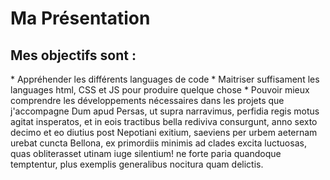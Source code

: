 
<h1> Ma Présentation </h1>
<h2> Mes objectifs sont : </h2>
* Appréhender les différents languages de code   
* Maitriser suffisament les languages html, CSS et JS pour produire quelque chose
* Pouvoir mieux comprendre les développements nécessaires dans les projets que j'accompagne
<p1> Dum apud Persas, ut supra narravimus, perfidia regis motus agitat insperatos, et in eois tractibus bella rediviva consurgunt, anno sexto decimo et eo diutius post Nepotiani exitium, saeviens per urbem aeternam urebat cuncta Bellona, ex primordiis minimis ad clades excita luctuosas, quas obliterasset utinam iuge silentium! ne forte paria quandoque temptentur, plus exemplis generalibus nocitura quam delictis.</p1>
